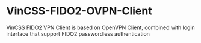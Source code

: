 # VinCSS-FIDO2-OVPN-Client
VinCSS FIDO2 VPN Client is based on OpenVPN Client, combined with login interface that support FIDO2 passwordless authentication
